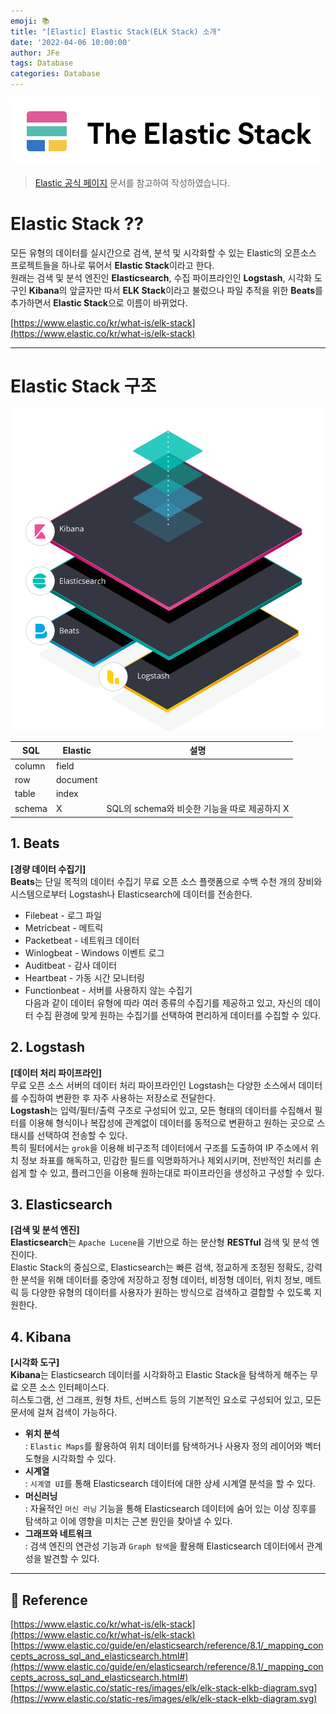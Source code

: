 ```yaml
---
emoji: 📚
title: "[Elastic] Elastic Stack(ELK Stack) 소개"
date: '2022-04-06 10:00:00'
author: JFe
tags: Database
categories: Database
---
```


![the-elastic-stack.png](the-elastic-stack.png)  

> [Elastic 공식 페이지](https://www.elastic.co/) 문서를 참고하여 작성하였습니다.  

# Elastic Stack ??

모든 유형의 데이터를 실시간으로 검색, 분석 및 시각화할 수 있는 Elastic의 오픈소스 프로젝트들을 하나로 묶어서 **Elastic Stack**이라고 한다.  
원래는 검색 및 분석 엔진인 **Elasticsearch**, 수집 파이프라인인 **Logstash**, 시각화 도구인 **Kibana**의 앞글자만 따서 **ELK Stack**이라고 불렀으나 파일 추적을 위한 **Beats**를 추가하면서 **Elastic Stack**으로 이름이 바뀌었다.  

[https://www.elastic.co/kr/what-is/elk-stack](https://www.elastic.co/kr/what-is/elk-stack)  

---

# Elastic Stack 구조  
![elk-stack-elkb-diagram.svg](elk-stack-elkb-diagram.svg)  

|SQL|Elastic|설명|
|---|---|---|
|column|field||
|row|document||
|table|index||
|schema|X|SQL의 schema와 비슷한 기능을 따로 제공하지 X|

## 1. Beats  
**[경량 데이터 수집기]**  
**Beats**는 단일 목적의 데이터 수집기 무료 오픈 소스 플랫폼으로 수백 수천 개의 장비와 시스템으로부터 Logstash나 Elasticsearch에 데이터를 전송한다.  
- Filebeat - 로그 파일  
- Metricbeat - 메트릭  
- Packetbeat - 네트워크 데이터  
- Winlogbeat - Windows 이벤트 로그  
- Auditbeat - 감사 데이터  
- Heartbeat - 가동 시간 모니터링  
- Functionbeat - 서버를 사용하지 않는 수집기  
다음과 같이 데이터 유형에 따라 여러 종류의 수집기를 제공하고 있고, 자신의 데이터 수집 환경에 맞게 원하는 수집기를 선택하여 편리하게 데이터를 수집할 수 있다.  

## 2. Logstash  
**[데이터 처리 파이프라인]**  
무료 오픈 소스 서버의 데이터 처리 파이프라인인 Logstash는 다양한 소스에서 데이터를 수집하여 변환한 후 자주 사용하는 저장소로 전달한다.  
**Logstash**는 입력/필터/출력 구조로 구성되어 있고, 모든 형태의 데이터를 수집해서 필터를 이용해 형식이나 복잡성에 관계없이 데이터를 동적으로 변환하고 원하는 곳으로 스태시를 선택하여 전송할 수 있다.  
특히 필터에서는 `grok`을 이용해 비구조적 데이터에서 구조를 도출하여 IP 주소에서 위치 정보 좌표를 해독하고, 민감한 필드를 익명화하거나 제외시키며, 전반적인 처리를 손쉽게 할 수 있고, 플러그인을 이용해 원하는대로 파이프라인을 생성하고 구성할 수 있다.  

## 3. Elasticsearch  
**[검색 및 분석 엔진]**  
**Elasticsearch**는 `Apache Lucene`을 기반으로 하는 분산형 **RESTful** 검색 및 분석 엔진이다.  
Elastic Stack의 중심으로, Elasticsearch는 빠른 검색, 정교하게 조정된 정확도, 강력한 분석을 위해 데이터를 중앙에 저장하고 정형 데이터, 비정형 데이터, 위치 정보, 메트릭 등 다양한 유형의 데이터를 사용자가 원하는 방식으로 검색하고 결합할 수 있도록 지원한다.  

## 4. Kibana  
**[시각화 도구]**  
**Kibana**는 Elasticsearch 데이터를 시각화하고 Elastic Stack을 탐색하게 해주는 무료 오픈 소스 인터페이스다.  
히스토그램, 선 그래프, 원형 차트, 선버스트 등의 기본적인 요소로 구성되어 있고, 모든 문서에 걸쳐 검색이 가능하다.  
- **위치 분석**  
    : `Elastic Maps`를 활용하여 위치 데이터를 탐색하거나 사용자 정의 레이어와 벡터 도형을 시각화할 수 있다.  
- **시계열**  
    : `시계열 UI`를 통해 Elasticsearch 데이터에 대한 상세 시계열 분석을 할 수 있다.  
- **머신러닝**  
    : 자율적인 `머신 러닝` 기능을 통해 Elasticsearch 데이터에 숨어 있는 이상 징후를 탐색하고 이에 영향을 미치는 근본 원인을 찾아낼 수 있다.  
- **그래프와 네트워크**  
    : 검색 엔진의 연관성 기능과 `Graph 탐색`을 활용해 Elasticsearch 데이터에서 관계성을 발견할 수 있다.  

---

## 📎 Reference  
[https://www.elastic.co/kr/what-is/elk-stack](https://www.elastic.co/kr/what-is/elk-stack)  
[https://www.elastic.co/guide/en/elasticsearch/reference/8.1/_mapping_concepts_across_sql_and_elasticsearch.html#](https://www.elastic.co/guide/en/elasticsearch/reference/8.1/_mapping_concepts_across_sql_and_elasticsearch.html#)  
[https://www.elastic.co/static-res/images/elk/elk-stack-elkb-diagram.svg](https://www.elastic.co/static-res/images/elk/elk-stack-elkb-diagram.svg)  


```toc
```